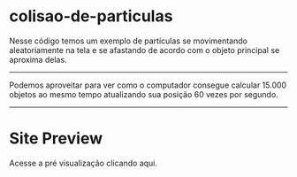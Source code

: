# colisao-de-particulas

Nesse código temos um exemplo de partículas se movimentando aleatoriamente na tela e se afastando de acordo com o objeto principal se aproxima delas.
<br>
<hr>
Podemos aproveitar para ver como o computador consegue calcular 15.000 objetos ao mesmo tempo atualizando sua posição 60 vezes por segundo.
<br>
<hr>

# Site Preview

Acesse a pré visualização clicando <a src="https://joaovitornatali.github.io/colisao-de-particulas/">aqui</a>.
